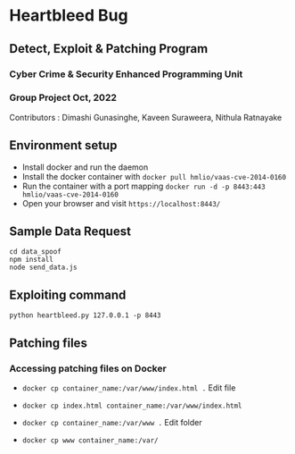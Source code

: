 # Heartbleed Bug
## Detect, Exploit & Patching Program

### Cyber Crime & Security Enhanced Programming Unit
### Group Project Oct, 2022

Contributors :
Dimashi Gunasinghe,
Kaveen Suraweera,
Nithula Ratnayake


## Environment setup

- Install docker and run the daemon
- Install the docker container with `docker pull hmlio/vaas-cve-2014-0160`
- Run the container with a port mapping `docker run -d -p 8443:443 hmlio/vaas-cve-2014-0160`
- Open your browser and visit `https://localhost:8443/`


## Sample Data Request

```
cd data_spoof
npm install
node send_data.js
```

## Exploiting command

`python heartbleed.py 127.0.0.1 -p 8443`

## Patching files

### Accessing patching files on Docker

- `docker cp container_name:/var/www/index.html .`
Edit file
- `docker cp index.html container_name:/var/www/index.html`


- `docker cp container_name:/var/www .`
Edit folder
- `docker cp www container_name:/var/`
